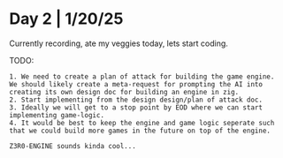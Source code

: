 # Day 2 | 1/20/25

Currently recording, ate my veggies today, lets start coding.

TODO:
    
    1. We need to create a plan of attack for building the game engine. 
    We should likely create a meta-request for prompting the AI into creating its own design doc for building an engine in zig.
    2. Start implementing from the design design/plan of attack doc.
    3. Ideally we will get to a stop point by EOD where we can start implementing game-logic.
    4. It would be best to keep the engine and game logic seperate such that we could build more games in the future on top of the engine.

    Z3R0-ENGINE sounds kinda cool...